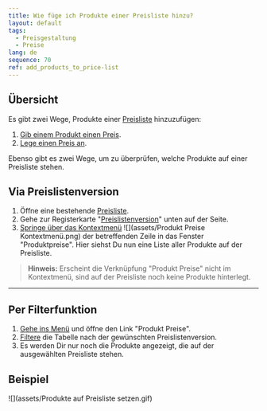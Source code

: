 ```yaml
---
title: Wie füge ich Produkte einer Preisliste hinzu?
layout: default
tags:
  - Preisgestaltung
  - Preise
lang: de
sequence: 70
ref: add_products_to_price-list
---
```


## Übersicht
Es gibt zwei Wege, Produkte einer [Preisliste](Preisliste_anlegen) hinzuzufügen:
1. [Gib einem Produkt einen Preis](ProduktPreis).
1. [Lege einen Preis an](Preis_anlegen).

Ebenso gibt es zwei Wege, um zu überprüfen, welche Produkte auf einer Preisliste stehen.

## Via Preislistenversion
1. Öffne eine bestehende [Preisliste](Menu).
1. Gehe zur Registerkarte "[Preislistenversion](Preislistenversion_anlegen)" unten auf der Seite.
1. [Springe über das Kontextmenü](Springezu_Kontextmenue) ![](assets/Produkt Preise Kontextmenü.png) der betreffenden Zeile in das Fenster "Produktpreise". Hier siehst Du nun eine Liste aller Produkte auf der Preisliste.
 >**Hinweis:** Erscheint die Verknüpfung "Produkt Preise" nicht im Kontextmenü, sind auf der Preisliste noch keine Produkte hinterlegt.

---

## Per Filterfunktion
1. [Gehe ins Menü](Menu) und öffne den Link "Produkt Preise".
1. [Filtere](Filterfunktion) die Tabelle nach der gewünschten Preislistenversion.
1. Es werden Dir nur noch die Produkte angezeigt, die auf der ausgewählten Preisliste stehen.

## Beispiel
![](assets/Produkte auf Preisliste setzen.gif)
